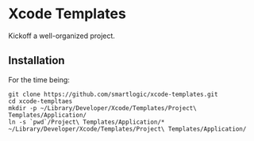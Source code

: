 Xcode Templates
===============

Kickoff a well-organized project.


Installation
------------

For the time being:

    git clone https://github.com/smartlogic/xcode-templates.git
    cd xcode-templtaes
    mkdir -p ~/Library/Developer/Xcode/Templates/Project\ Templates/Application/
    ln -s `pwd`/Project\ Templates/Application/* ~/Library/Developer/Xcode/Templates/Project\ Templates/Application/
